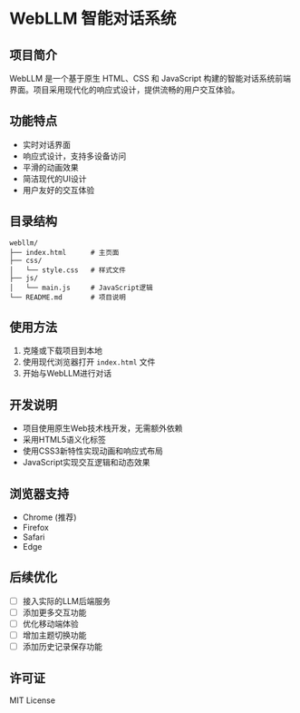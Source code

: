 # WebLLM 智能对话系统

## 项目简介

WebLLM 是一个基于原生 HTML、CSS 和 JavaScript 构建的智能对话系统前端界面。项目采用现代化的响应式设计，提供流畅的用户交互体验。

## 功能特点

- 实时对话界面
- 响应式设计，支持多设备访问
- 平滑的动画效果
- 简洁现代的UI设计
- 用户友好的交互体验

## 目录结构

```
webllm/
├── index.html      # 主页面
├── css/
│   └── style.css   # 样式文件
├── js/
│   └── main.js     # JavaScript逻辑
└── README.md       # 项目说明
```

## 使用方法

1. 克隆或下载项目到本地
2. 使用现代浏览器打开 `index.html` 文件
3. 开始与WebLLM进行对话

## 开发说明

- 项目使用原生Web技术栈开发，无需额外依赖
- 采用HTML5语义化标签
- 使用CSS3新特性实现动画和响应式布局
- JavaScript实现交互逻辑和动态效果

## 浏览器支持

- Chrome (推荐)
- Firefox
- Safari
- Edge

## 后续优化

- [ ] 接入实际的LLM后端服务
- [ ] 添加更多交互功能
- [ ] 优化移动端体验
- [ ] 增加主题切换功能
- [ ] 添加历史记录保存功能

## 许可证

MIT License